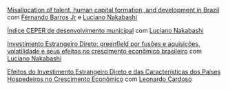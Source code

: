 
[Misallocation of talent, human capital formation, and development in Brazil](https://mj-ribeiro.github.io/miss.pdf) com [Fernando Barros Jr](https://scholar.google.com/citations?hl=en&authuser=1&user=o6FHHYkAAAAJ) e [Luciano Nakabashi](https://scholar.google.com.br/citations?user=EF86SiQAAAAJ&hl=pt-BR) 

[Índice CEPER de desenvolvimento municipal](https://mj-ribeiro.github.io/ceper_index.pdf) com [Luciano Nakabashi](https://scholar.google.com.br/citations?user=EF86SiQAAAAJ&hl=pt-BR) 


[Investimento Estrangeiro Direto: greenfield por fusões e aquisições, volatilidade e seus efeitos no crescimento econômico brasileiro](https://mj-ribeiro.github.io/eco3.pdf) com [Luciano Nakabashi](https://scholar.google.com.br/citations?user=EF86SiQAAAAJ&hl=pt-BR)

[Efeitos do Investimento Estrangeiro Direto e das Características dos Países Hospedeiros no Crescimento Econômico](https://mj-ribeiro.github.io/ide_wd.pdf) com [Leonardo Cardoso](https://scholar.google.com/citations?user=3CVN9PIAAAAJ&hl=pt-BR)


